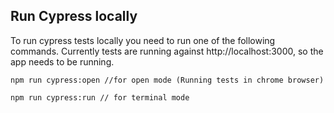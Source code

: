 ## Run Cypress locally

To run cypress tests locally you need to run one of the following commands.
Currently tests are running against http://localhost:3000, so the app needs to be running.

```
npm run cypress:open //for open mode (Running tests in chrome browser)
```

```
npm run cypress:run // for terminal mode
```
